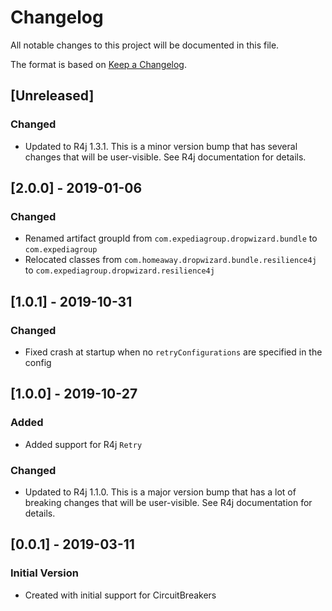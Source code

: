# Changelog

All notable changes to this project will be documented in this file.

The format is based on [Keep a Changelog](http://keepachangelog.com/).

## [Unreleased]
### Changed
- Updated to R4j 1.3.1. This is a minor version bump that has several changes that will be user-visible. See R4j documentation for details.

## [2.0.0] - 2019-01-06
### Changed
- Renamed artifact groupId from `com.expediagroup.dropwizard.bundle` to `com.expediagroup`
- Relocated classes from `com.homeaway.dropwizard.bundle.resilience4j` to `com.expediagroup.dropwizard.resilience4j`

## [1.0.1] - 2019-10-31
### Changed
- Fixed crash at startup when no `retryConfigurations` are specified in the config

## [1.0.0] - 2019-10-27
### Added
- Added support for R4j `Retry`

### Changed
- Updated to R4j 1.1.0. This is a major version bump that has a lot of breaking changes that will be user-visible. See R4j documentation for details.

## [0.0.1] - 2019-03-11
### Initial Version
- Created with initial support for CircuitBreakers
